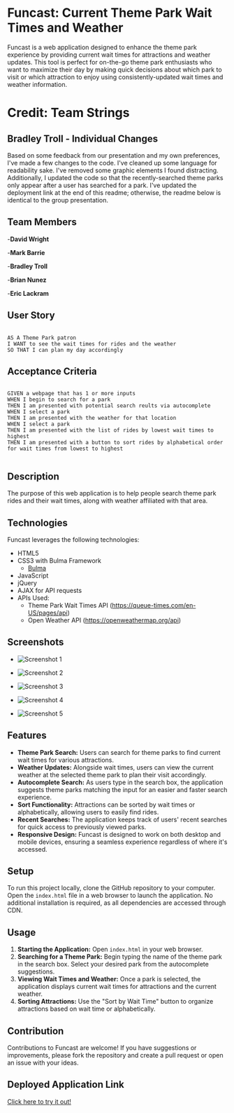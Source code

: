 # Funcast: Current Theme Park Wait Times and Weather

Funcast is a web application designed to enhance the theme park experience by providing current wait times for attractions and weather updates. This tool is perfect for on-the-go theme park enthusiasts who want to maximize their day by making quick decisions about which park to visit or which attraction to enjoy using consistently-updated wait times and weather information.

# Credit: Team Strings

## Bradley Troll - Individual Changes

Based on some feedback from our presentation and my own preferences, I've made a few changes to the code. I've cleaned up some language for readability sake. I've removed some graphic elements I found distracting. Additionally, I updated the code so that the recently-searched theme parks only appear after a user has searched for a park. I've updated the deployment link at the end of this readme; otherwise, the readme below is identical to the group presentation. 

## Team Members
-**David Wright**

-**Mark Barrie**

-**Bradley Troll**

-**Brian Nunez**

-**Eric Lackram**

## User Story

```

AS A Theme Park patron
I WANT to see the wait times for rides and the weather
SO THAT I can plan my day accordingly
```

## Acceptance Criteria

```

GIVEN a webpage that has 1 or more inputs
WHEN I begin to search for a park
THEN I am presented with potential search reults via autocomplete
WHEN I select a park
THEN I am presented with the weather for that location
WHEN I select a park 
THEN I am presented with the list of rides by lowest wait times to highest
THEN I am presented with a button to sort rides by alphabetical order for wait times from lowest to highest


```

## Description
The purpose of this web application is to help people search theme park rides and their wait times, along with weather affiliated with that area.

## Technologies

Funcast leverages the following technologies:

- HTML5
- CSS3 with Bulma Framework
    - [Bulma](https://bulma.io/)
- JavaScript
- jQuery
- AJAX for API requests
- APIs Used:
  - Theme Park Wait Times API (https://queue-times.com/en-US/pages/api)
  - Open Weather API (https://openweathermap.org/api)


## Screenshots

- ![Screenshot 1](./assets/readme_screenshots/Screenshot_1.png)

- ![Screenshot 2](./assets/readme_screenshots/Screenshot_2.png)

- ![Screenshot 3](./assets/readme_screenshots/Screenshot_3.png)

- ![Screenshot 4](./assets/readme_screenshots/Screenshot_4.png)

- ![Screenshot 5](./assets/readme_screenshots/Screenshot_5.png)



## Features

- **Theme Park Search:** Users can search for theme parks to find current wait times for various attractions.
- **Weather Updates:** Alongside wait times, users can view the current weather at the selected theme park to plan their visit accordingly.
- **Autocomplete Search:** As users type in the search box, the application suggests theme parks matching the input for an easier and faster search experience.
- **Sort Functionality:** Attractions can be sorted by wait times or alphabetically, allowing users to easily find rides.
- **Recent Searches:** The application keeps track of users' recent searches for quick access to previously viewed parks.
- **Responsive Design:** Funcast is designed to work on both desktop and mobile devices, ensuring a seamless experience regardless of where it's accessed.

## Setup

To run this project locally, clone the GitHub repository to your computer. Open the `index.html` file in a web browser to launch the application. No additional installation is required, as all dependencies are accessed through CDN.

## Usage

1. **Starting the Application:** Open `index.html` in your web browser.
2. **Searching for a Theme Park:** Begin typing the name of the theme park in the search box. Select your desired park from the autocomplete suggestions.
3. **Viewing Wait Times and Weather:** Once a park is selected, the application displays current wait times for attractions and the current weather.
4. **Sorting Attractions:** Use the "Sort by Wait Time" button to organize attractions based on wait time or alphabetically.

## Contribution

Contributions to Funcast are welcome! If you have suggestions or improvements, please fork the repository and create a pull request or open an issue with your ideas.

## Deployed Application Link

[Click here to try it out!](https://bradleytroll.github.io/FunCast/)
